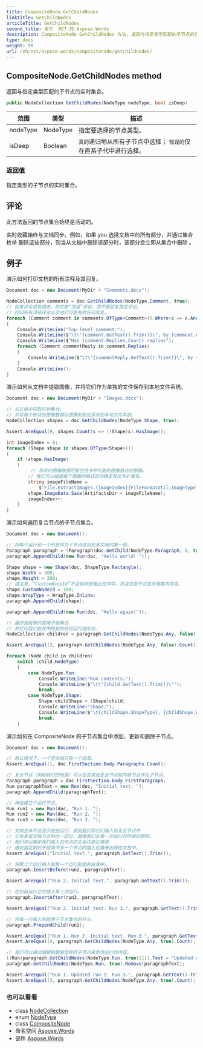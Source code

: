 ```yaml
---
title: CompositeNode.GetChildNodes
linktitle: GetChildNodes
articleTitle: GetChildNodes
second_title: 用于 .NET 的 Aspose.Words
description: CompositeNode GetChildNodes 方法. 返回与指定类型匹配的子节点的实时集合 在 C#.
type: docs
weight: 90
url: /zh/net/aspose.words/compositenode/getchildnodes/
---
```

## CompositeNode.GetChildNodes method

返回与指定类型匹配的子节点的实时集合。

```csharp
public NodeCollection GetChildNodes(NodeType nodeType, bool isDeep)
```

| 范围 | 类型 | 描述 |
| --- | --- | --- |
| nodeType | NodeType | 指定要选择的节点类型。 |
| isDeep | Boolean | `真的`递归地从所有子节点中选择； `错误的`仅在直系子代中进行选择。 |

### 返回值

指定类型的子节点的实时集合。

## 评论

此方法返回的节点集合始终是活动的。

实时收藏始终与文档同步。例如，如果 you 选择文档中的所有部分，并通过集合枚举 删除这些部分，则当从文档中删除该部分时，该部分会立即从集合中删除 。

## 例子

演示如何打印文档的所有注释及其回复。

```csharp
Document doc = new Document(MyDir + "Comments.docx");

NodeCollection comments = doc.GetChildNodes(NodeType.Comment, true);
// 如果评论没有祖先，则它是“顶级”评论，而不是回复类型评论。
// 打印所有顶级评论以及他们可能有的任何回复。
foreach (Comment comment in comments.OfType<Comment>().Where(c => c.Ancestor == null))
{
    Console.WriteLine("Top-level comment:");
    Console.WriteLine($"\t\"{comment.GetText().Trim()}\", by {comment.Author}");
    Console.WriteLine($"Has {comment.Replies.Count} replies");
    foreach (Comment commentReply in comment.Replies)
    {
        Console.WriteLine($"\t\"{commentReply.GetText().Trim()}\", by {commentReply.Author}");
    }
    Console.WriteLine();
}
```

演示如何从文档中提取图像，并将它们作为单独的文件保存到本地文件系统。

```csharp
Document doc = new Document(MyDir + "Images.docx");

// 从文档中获取形状集合，
// 并将每个形状的图像数据以图像的形式保存到本地文件系统。
NodeCollection shapes = doc.GetChildNodes(NodeType.Shape, true);

Assert.AreEqual(9, shapes.Count(s => ((Shape)s).HasImage));

int imageIndex = 0;
foreach (Shape shape in shapes.OfType<Shape>())
{
    if (shape.HasImage)
    {
         // 形状的图像数据可能包含多种可能的图像格式的图像。
        // 我们可以根据每个图像的格式自动确定其文件扩展名。
        string imageFileName =
            $"File.ExtractImages.{imageIndex}{FileFormatUtil.ImageTypeToExtension(shape.ImageData.ImageType)}";
        shape.ImageData.Save(ArtifactsDir + imageFileName);
        imageIndex++;
    }
}
```

演示如何遍历复合节点的子节点集合。

```csharp
Document doc = new Document();

// 将两个运行和一个形状作为子节点添加到本文档的第一段。
Paragraph paragraph = (Paragraph)doc.GetChild(NodeType.Paragraph, 0, true);
paragraph.AppendChild(new Run(doc, "Hello world! "));

Shape shape = new Shape(doc, ShapeType.Rectangle);
shape.Width = 200;
shape.Height = 200;
// 请注意，“CustomNodeId”不会保存到输出文件中，并且仅在节点生命周期内存在。
shape.CustomNodeId = 100;
shape.WrapType = WrapType.Inline;
paragraph.AppendChild(shape);

paragraph.AppendChild(new Run(doc, "Hello again!"));

// 遍历该段落的直接子级集合，
// 并打印我们在其中找到的任何运行或形状。
NodeCollection children = paragraph.GetChildNodes(NodeType.Any, false);

Assert.AreEqual(3, paragraph.GetChildNodes(NodeType.Any, false).Count);

foreach (Node child in children)
    switch (child.NodeType)
    {
        case NodeType.Run:
            Console.WriteLine("Run contents:");
            Console.WriteLine($"\t\"{child.GetText().Trim()}\"");
            break;
        case NodeType.Shape:
            Shape childShape = (Shape)child;
            Console.WriteLine("Shape:");
            Console.WriteLine($"\t{childShape.ShapeType}, {childShape.Width}x{childShape.Height}");
            break;
    }
```

演示如何在 CompositeNode 的子节点集合中添加、更新和删除子节点。

```csharp
Document doc = new Document();

// 默认情况下，一个空文档只有一个段落。
Assert.AreEqual(1, doc.FirstSection.Body.Paragraphs.Count);

// 复合节点（例如我们的段落）可以包含其他复合节点和内联节点作为子节点。
Paragraph paragraph = doc.FirstSection.Body.FirstParagraph;
Run paragraphText = new Run(doc, "Initial text. ");
paragraph.AppendChild(paragraphText);

// 再创建三个运行节点。
Run run1 = new Run(doc, "Run 1. ");
Run run2 = new Run(doc, "Run 2. ");
Run run3 = new Run(doc, "Run 3. ");

// 文档主体不会显示这些运行，直到我们将它们插入到复合节点中
// 它本身是文档节点树的一部分，就像我们在第一次运行时所做的那样。
// 我们可以确定我们插入的节点的文本内容在哪里
// 通过指定相对于段落中另一个节点的插入位置来出现在文档中。
Assert.AreEqual("Initial text.", paragraph.GetText().Trim());

// 将第二个运行插入到第一个运行前面的段落中。
paragraph.InsertBefore(run2, paragraphText);

Assert.AreEqual("Run 2. Initial text.", paragraph.GetText().Trim());

// 在初始运行之后插入第三次运行。
paragraph.InsertAfter(run3, paragraphText);

Assert.AreEqual("Run 2. Initial text. Run 3.", paragraph.GetText().Trim());

// 将第一行插入到段落子节点集合的开头。
paragraph.PrependChild(run1);

Assert.AreEqual("Run 1. Run 2. Initial text. Run 3.", paragraph.GetText().Trim());
Assert.AreEqual(4, paragraph.GetChildNodes(NodeType.Any, true).Count);

// 我们可以通过编辑和删除现有的子节点来修改运行的内容。
((Run)paragraph.GetChildNodes(NodeType.Run, true)[1]).Text = "Updated run 2. ";
paragraph.GetChildNodes(NodeType.Run, true).Remove(paragraphText);

Assert.AreEqual("Run 1. Updated run 2. Run 3.", paragraph.GetText().Trim());
Assert.AreEqual(3, paragraph.GetChildNodes(NodeType.Any, true).Count);
```

### 也可以看看

* class [NodeCollection](../../nodecollection/)
* enum [NodeType](../../nodetype/)
* class [CompositeNode](../)
* 命名空间 [Aspose.Words](../../../aspose.words/)
* 部件 [Aspose.Words](../../../)
